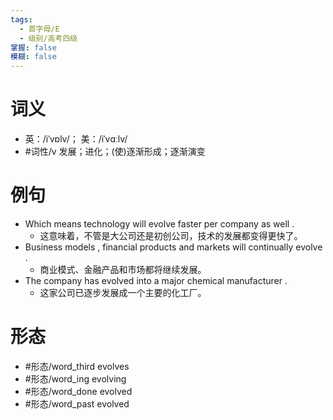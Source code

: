 ```yaml
---
tags:
  - 首字母/E
  - 级别/高考四级
掌握: false
模糊: false
---
```

# 词义
- 英：/iˈvɒlv/； 美：/iˈvɑːlv/
- #词性/v  发展；进化；(使)逐渐形成；逐渐演变
# 例句
- Which means technology will evolve faster per company as well .
	- 这意味着，不管是大公司还是初创公司，技术的发展都变得更快了。
- Business models , financial products and markets will continually evolve .
	- 商业模式、金融产品和市场都将继续发展。
- The company has evolved into a major chemical manufacturer .
	- 这家公司已逐步发展成一个主要的化工厂。
# 形态
- #形态/word_third evolves
- #形态/word_ing evolving
- #形态/word_done evolved
- #形态/word_past evolved
